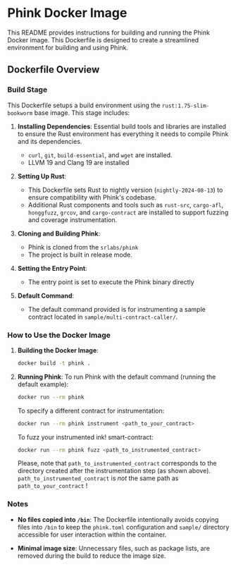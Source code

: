 # Phink Docker Image

This README provides instructions for building and running the Phink Docker image. This Dockerfile is designed to create
a streamlined environment for
building and using Phink.

## Dockerfile Overview

### Build Stage

This Dockerfile setups a build environment using the `rust:1.75-slim-bookworm` base image. This stage
includes:

1. **Installing Dependencies**: Essential build tools and libraries are installed to ensure the Rust environment has
   everything it needs to compile Phink and its dependencies.
    - `curl`, `git`, `build-essential`, and `wget` are installed.
    - LLVM 19 and Clang 19 are installed

2. **Setting Up Rust**:
    - This Dockerfile sets Rust to nightly version (`nightly-2024-08-13`) to ensure compatibility with Phink's
      codebase.
    - Additional Rust components and tools such as `rust-src`, `cargo-afl`, `honggfuzz`, `grcov`, and `cargo-contract`
      are installed to support fuzzing and coverage instrumentation.

3. **Cloning and Building Phink**:
    - Phink is cloned from the `srlabs/phink`
    - The project is built in release mode.

4. **Setting the Entry Point**:
    - The entry point is set to execute the Phink binary directly

5. **Default Command**:
    - The default command provided is for instrumenting a sample contract located in `sample/multi-contract-caller/`.

### How to Use the Docker Image

1. **Building the Docker Image**:
   ```bash
   docker build -t phink .
   ```

2. **Running Phink**:
   To run Phink with the default command (running the default example):
   ```bash
   docker run --rm phink
   ```

   To specify a different contract for instrumentation:
   ```bash
   docker run --rm phink instrument <path_to_your_contract>
   ```

   To fuzz your instrumented ink! smart-contract:
   ```bash
   docker run --rm phink fuzz <path_to_instrumented_contract>
   ```
   Please, note that `path_to_instrumented_contract` corresponds to the directory created after the instrumentation
   step (as shown above). `path_to_instrumented_contract` is *not* the same path as `path_to_your_contract` !

### Notes

- **No files copied into `/bin`**: The Dockerfile intentionally avoids copying files into `/bin` to keep the
  `phink.toml` configuration and `sample/` directory accessible for user interaction within the container.

- **Minimal image size**: Unnecessary files, such as package lists, are removed during the build to reduce the image
  size.